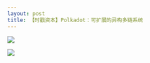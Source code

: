 ```yaml
---
layout: post
title: 【时戳资本】Polkadot：可扩展的异构多链系统
---
```

![](https://cdn.8btc.com/wp-content/uploads/2018/11/201811130911521371.jpg)

<!-- more -->

![](https://cdn.8btc.com/wp-content/uploads/2018/11/201811130911587377.jpg)